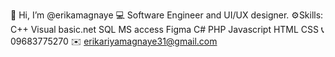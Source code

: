 👋 Hi, I’m @erikamagnaye
💻 Software Engineer and UI/UX designer.
⚙️Skills:
C++
Visual basic.net
SQL
MS access
Figma
C#
PHP
Javascript
HTML
CSS
📞 09683775270
✉️ erikariyamagnaye31@gmail.com

<!---
eka31/eka31 is a ✨ special ✨ repository because its `README.md` (this file) appears on your GitHub profile.
You can click the Preview link to take a look at your changes.
--->
